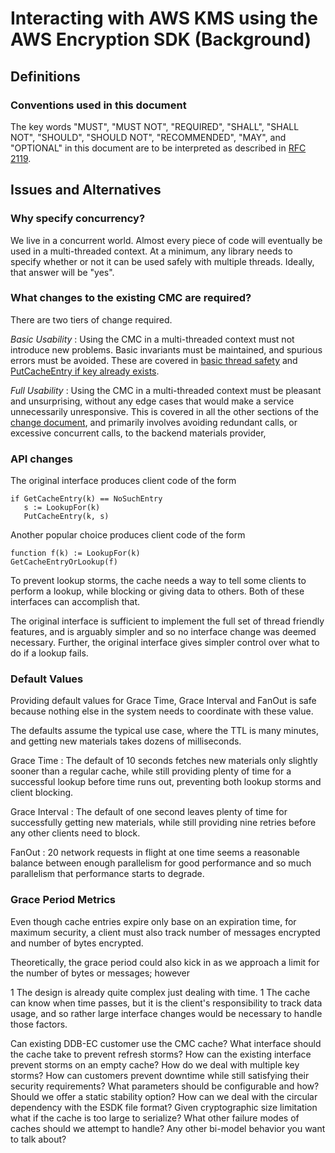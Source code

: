 [//]: # "Copyright Amazon.com Inc. or its affiliates. All Rights Reserved."
[//]: # "SPDX-License-Identifier: CC-BY-SA-4.0"

# Interacting with AWS KMS using the AWS Encryption SDK (Background)

## Definitions

### Conventions used in this document

The key words
"MUST", "MUST NOT", "REQUIRED", "SHALL", "SHALL NOT",
"SHOULD", "SHOULD NOT", "RECOMMENDED", "MAY", and "OPTIONAL"
in this document are to be interpreted as described in
[RFC 2119](https://tools.ietf.org/html/rfc2119).

## Issues and Alternatives

### Why specify concurrency?

We live in a concurrent world.
Almost every piece of code will eventually be used in a multi-threaded context.
At a minimum, any library needs to specify whether or not it can be used
safely with multiple threads. Ideally, that answer will be "yes".

### What changes to the existing CMC are required?

There are two tiers of change required.

_Basic Usability_ : Using the CMC in a multi-threaded context must not introduce new problems.
Basic invariants must be maintained, and spurious errors must be avoided.
These are covered in [basic thread safety](./change.md#basic-thread-safety)
and [PutCacheEntry if key already exists](./change.md#putcacheentry-if-key-already-exists).

_Full Usability_ : Using the CMC in a multi-threaded context must be pleasant and unsurprising,
without any edge cases that would make a service unnecessarily unresponsive.
This is covered in all the other sections of the [change document](./change.md),
and primarily involves avoiding redundant calls, or excessive concurrent calls,
to the backend materials provider,

### API changes

The original interface produces client code of the form

```
if GetCacheEntry(k) == NoSuchEntry
   s := LookupFor(k)
   PutCacheEntry(k, s)
```

Another popular choice produces client code of the form

```
function f(k) := LookupFor(k)
GetCacheEntryOrLookup(f)
```

To prevent lookup storms, the cache needs a way to tell some clients
to perform a lookup, while blocking or giving data to others.
Both of these interfaces can accomplish that.

The original interface is sufficient to implement the full set of thread friendly
features, and is arguably simpler and so no interface change was deemed necessary.
Further, the original interface gives simpler control over what to do if a lookup fails.

### Default Values

Providing default values for Grace Time, Grace Interval and FanOut
is safe because nothing else in the system needs to coordinate with these value.

The defaults assume the typical use case, where the TTL is many minutes,
and getting new materials takes dozens of milliseconds.

Grace Time : The default of 10 seconds fetches new materials only slightly
sooner than a regular cache, while still providing plenty of time for
a successful lookup before time runs out, preventing both lookup storms and
client blocking.

Grace Interval : The default of one second leaves plenty of time for
successfully getting new materials, while still providing nine retries
before any other clients need to block.

FanOut : 20 network requests in flight at one time seems a reasonable balance
between enough parallelism for good performance and so much parallelism that
performance starts to degrade.

### Grace Period Metrics

Even though cache entries expire only base on an expiration time,
for maximum security, a client must also track number of messages encrypted
and number of bytes encrypted.

Theoretically, the grace period could also kick in as we approach a limit
for the number of bytes or messages; however

1 The design is already quite complex just dealing with time.
1 The cache can know when time passes, but it is the client's responsibility
to track data usage, and so rather large interface changes would be necessary
to handle those factors.

Can existing DDB-EC customer use the CMC cache?
What interface should the cache take to prevent refresh storms?
How can the existing interface prevent storms on an empty cache?
How do we deal with multiple key storms?
How can customers prevent downtime while still satisfying their security requirements?
What parameters should be configurable and how?
Should we offer a static stability option?
How can we deal with the circular dependency with the ESDK file format?
Given cryptographic size limitation what if the cache is too large to serialize?
What other failure modes of caches should we attempt to handle?
Any other bi-model behavior you want to talk about?

